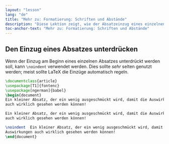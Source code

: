 ```yaml
---
layout: "lesson"
lang: "de"
title: "Mehr zu: Formatierung: Schriften und Abstände"
description: "Diese Lektion zeigt, wie der Absatzeinzug eines einzelnen Absatzes unterdrückt werden kann."
toc-anchor-text: "Mehr zu: Formatierung: Schriften und Abstände"
---
```


## Den Einzug eines Absatzes unterdrücken

Wenn der Einzug am Beginn eines einzelnen Absatzes unterdrückt werden soll, kann
`\noindent` verwendet werden. Dies sollte _sehr_ selten genutzt werden; meist
sollte LaTeX die Einzüge automatisch regeln.

```latex
\documentclass{article}
\usepackage[T1]{fontenc}
\usepackage[ngerman]{babel}
\begin{document}
Ein kleiner Absatz, der ein wenig ausgeschmückt wird, damit die Auswirkungen
auch wirklich gesehen werden können!

Ein kleiner Absatz, der ein wenig ausgeschmückt wird, damit die Auswirkungen
auch wirklich gesehen werden können!

\noindent  Ein kleiner Absatz, der ein wenig ausgeschmückt wird, damit die
Auswirkungen auch wirklich gesehen werden können!
\end{document}
```
